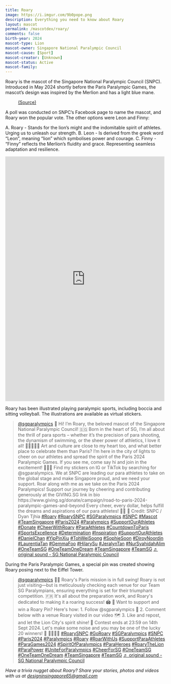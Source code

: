 ```yaml
---
title: Roary
image: https://i.imgur.com/9b0pope.png
description: Everything you need to know about Roary
layout: mascot
permalink: /mascotdex/roary/
comments: false
birth-year: 2024
mascot-type: Lion
mascot-owner: Singapore National Paralympic Council
mascot-cause: [Sport]
mascot-creator: [Unknown]
mascot-status: Active
mascot-family: 
---
```


Roary is the mascot of the Singapore National Paralympic Council (SNPC). Introduced in May 2024 shortly before the Paris Paralympic Games, the mascot’s design was inspired by the Merlion and has a light blue mane.

<figure>
<img src="https://i.imgur.com/C3RAlUI.jpg" alt="">
<figcaption><a href="https://www.facebook.com/photo?fbid=926630419489444&set=pcb.926630862822733" target="_blank">(Source)</a></figcaption>
</figure>

A poll was conducted on SNPC’s Facebook page to name the mascot, and Roary won the popular vote. The other options were Leon and Finny:

A. Roary - Stands for the lion’s might and the indomitable spirit of athletes. Urging us to unleash our strength.
B. Leon - Is derived from the greek word “Leon”, meaning “lion” which symbolises power and courage.
C. Finny - “Finny” reflects the Merlion’s fluidity and grace. Representing seamless adaptation and resilience.

<div class="fb-post-container">
<iframe src="https://www.facebook.com/plugins/video.php?height=476&href=https%3A%2F%2Fwww.facebook.com%2Fsgparalympics%2Fvideos%2F298174316674927%2F&show_text=false&width=267&t=0" width="500" height="766" style="border:none;overflow:hidden" scrolling="no" frameborder="0" allowfullscreen="true" allow="autoplay; clipboard-write; encrypted-media; picture-in-picture; web-share"></iframe>
</div>


Roary has been illustrated playing paralympic sports, including boccia and sitting volleyball. The illustrations are available as virtual stickers. 

<blockquote class="tiktok-embed" cite="https://www.tiktok.com/@sgparalympics/video/7407080663674801409" data-video-id="7407080663674801409" style="max-width: 605px;min-width: 325px;" > <section> <a target="_blank" title="@sgparalympics" href="https://www.tiktok.com/@sgparalympics?refer=embed">@sgparalympics</a> 🦁 Hi! I’m Roary, the beloved mascot of the Singapore National Paralympic Council! 🇸🇬 Born in the heart of SG, I’m all about the thrill of para sports – whether it’s the precision of para shooting, the dynamism of swimming, or the sheer power of athletics, I love it all! 🏊‍♂️🎯🏃‍♂️ Art and culture are close to my heart too, and what better place to celebrate them than Paris? I’m here in the city of lights to cheer on our athletes and spread the spirit of the Paris 2024 Paralympic Games. If you see me, come say hi and join in the excitement! 🎨🇫🇷 Find my stickers on IG or TikTok by searching for @sgparalympics. We at SNPC are leading our para athletes to take on the global stage and make Singapore proud, and we need your support. Roar along with me as we take on the Paris 2024 Paralympics! Support our journey by cheering and contributing generously at the GIVING.SG link in bio https:&#47;&#47;www.giving.sg&#47;donate&#47;campaign&#47;road-to-paris-2024-paralympic-games-and-beyond Every cheer, every dollar, helps fulfill the dreams and aspirations of our para athletes! 🥇💖 📸 Credit: SNPC &#47; Dyan Tjhia <a title="roary" target="_blank" href="https://www.tiktok.com/tag/roary?refer=embed">#Roary</a> <a title="roarysnpc" target="_blank" href="https://www.tiktok.com/tag/roarysnpc?refer=embed">#RoarySNPC</a> <a title="sgparalympics" target="_blank" href="https://www.tiktok.com/tag/sgparalympics?refer=embed">#SGParalympics</a> <a title="snpc" target="_blank" href="https://www.tiktok.com/tag/snpc?refer=embed">#SNPC</a> <a title="mascot" target="_blank" href="https://www.tiktok.com/tag/mascot?refer=embed">#Mascot</a> <a title="teamsingapore" target="_blank" href="https://www.tiktok.com/tag/teamsingapore?refer=embed">#TeamSingapore</a> <a title="paris2024" target="_blank" href="https://www.tiktok.com/tag/paris2024?refer=embed">#Paris2024</a> <a title="paralympics" target="_blank" href="https://www.tiktok.com/tag/paralympics?refer=embed">#Paralympics</a> <a title="supportourathletes" target="_blank" href="https://www.tiktok.com/tag/supportourathletes?refer=embed">#SupportOurAthletes</a> <a title="donate" target="_blank" href="https://www.tiktok.com/tag/donate?refer=embed">#Donate</a> <a title="cheerwithroary" target="_blank" href="https://www.tiktok.com/tag/cheerwithroary?refer=embed">#CheerWithRoary</a> <a title="paraathletes" target="_blank" href="https://www.tiktok.com/tag/paraathletes?refer=embed">#ParaAthletes</a> <a title="countdowntoparis" target="_blank" href="https://www.tiktok.com/tag/countdowntoparis?refer=embed">#CountdownToParis</a> <a title="sportsexcellence" target="_blank" href="https://www.tiktok.com/tag/sportsexcellence?refer=embed">#SportsExcellence</a> <a title="determination" target="_blank" href="https://www.tiktok.com/tag/determination?refer=embed">#Determination</a> <a title="inspiration" target="_blank" href="https://www.tiktok.com/tag/inspiration?refer=embed">#Inspiration</a> <a title="supportourathletes" target="_blank" href="https://www.tiktok.com/tag/supportourathletes?refer=embed">#SupportOurAthletes</a> <a title="danielchan" target="_blank" href="https://www.tiktok.com/tag/danielchan?refer=embed">#DanielChan</a> <a title="yippinxiu" target="_blank" href="https://www.tiktok.com/tag/yippinxiu?refer=embed">#YipPinXiu</a> <a title="tohweisoong" target="_blank" href="https://www.tiktok.com/tag/tohweisoong?refer=embed">#TohWeiSoong</a> <a title="sophiesoon" target="_blank" href="https://www.tiktok.com/tag/sophiesoon?refer=embed">#SophieSoon</a> <a title="diroynoordin" target="_blank" href="https://www.tiktok.com/tag/diroynoordin?refer=embed">#DiroyNoordin</a> <a title="laurentiatan" target="_blank" href="https://www.tiktok.com/tag/laurentiatan?refer=embed">#LaurentiaTan</a> <a title="gemmafoo" target="_blank" href="https://www.tiktok.com/tag/gemmafoo?refer=embed">#GemmaFoo</a> <a title="hilarysu" target="_blank" href="https://www.tiktok.com/tag/hilarysu?refer=embed">#HilarySu</a> <a title="jeralyntan" target="_blank" href="https://www.tiktok.com/tag/jeralyntan?refer=embed">#JeralynTan</a> <a title="nursyahidahalim" target="_blank" href="https://www.tiktok.com/tag/nursyahidahalim?refer=embed">#NurSyahidahAlim</a> <a title="oneteamsg" target="_blank" href="https://www.tiktok.com/tag/oneteamsg?refer=embed">#OneTeamSG</a> <a title="oneteamonedream" target="_blank" href="https://www.tiktok.com/tag/oneteamonedream?refer=embed">#OneTeamOneDream</a> <a title="teamsingapore" target="_blank" href="https://www.tiktok.com/tag/teamsingapore?refer=embed">#TeamSingapore</a> <a title="teamsg" target="_blank" href="https://www.tiktok.com/tag/teamsg?refer=embed">#TeamSG</a> <a target="_blank" title="♬ original sound  - SG National Paralympic Council" href="https://www.tiktok.com/music/original-sound-SG-National-Paralympic-Council-7407080701055830801?refer=embed">♬ original sound  - SG National Paralympic Council</a> </section> </blockquote> <script async src="https://www.tiktok.com/embed.js"></script>

During the Paris Paralympic Games, a special pin was created showing Roary posing next to the Eiffel Tower.

<blockquote class="tiktok-embed" cite="https://www.tiktok.com/@sgparalympics/video/7407704321569115409" data-video-id="7407704321569115409" style="max-width: 605px;min-width: 325px;" > <section> <a target="_blank" title="@sgparalympics" href="https://www.tiktok.com/@sgparalympics?refer=embed">@sgparalympics</a> 🦁🐾 Roary&#39;s Paris mission is in full swing! Roary is not just visiting—but is meticulously checking each venue for our Team SG Paralympians, ensuring everything is set for their triumphant competition. 🇫🇷 It&#39;s all about the preparation work, and Roary&#39;s dedicated to making it a roaring success! 🏟️ 👑 Want to support and win a Roary Pin? Here&#39;s how: 1. Follow @sgparalympics 🤳 2. Comment below with a venue Roary visited in our video 🗺️ 3. Like and repost, and let the Lion City&#39;s spirit shine! 🌟 Contest ends at 23:59 on 14th Sept 2024. Let&#39;s make some noise and you may be one of the lucky 20 winners! 🏁 🦁✨🇸🇬 <a title="roarysnpc" target="_blank" href="https://www.tiktok.com/tag/roarysnpc?refer=embed">#RoarySNPC</a> <a title="goroary" target="_blank" href="https://www.tiktok.com/tag/goroary?refer=embed">#GoRoary</a> <a title="sgparalympics" target="_blank" href="https://www.tiktok.com/tag/sgparalympics?refer=embed">#SGParalympics</a> <a title="snpc" target="_blank" href="https://www.tiktok.com/tag/snpc?refer=embed">#SNPC</a> <a title="paris2024" target="_blank" href="https://www.tiktok.com/tag/paris2024?refer=embed">#Paris2024</a> <a title="paralympics" target="_blank" href="https://www.tiktok.com/tag/paralympics?refer=embed">#Paralympics</a> <a title="roary" target="_blank" href="https://www.tiktok.com/tag/roary?refer=embed">#Roary</a> <a title="roarwithus" target="_blank" href="https://www.tiktok.com/tag/roarwithus?refer=embed">#RoarWithUs</a> <a title="supportparaathletes" target="_blank" href="https://www.tiktok.com/tag/supportparaathletes?refer=embed">#SupportParaAthletes</a> <a title="paragames2024" target="_blank" href="https://www.tiktok.com/tag/paragames2024?refer=embed">#ParaGames2024</a> <a title="spiritofparalympics" target="_blank" href="https://www.tiktok.com/tag/spiritofparalympics?refer=embed">#SpiritOfParalympics</a> <a title="paraheroes" target="_blank" href="https://www.tiktok.com/tag/paraheroes?refer=embed">#ParaHeroes</a> <a title="roarythelion" target="_blank" href="https://www.tiktok.com/tag/roarythelion?refer=embed">#RoaryTheLion</a> <a title="parapower" target="_blank" href="https://www.tiktok.com/tag/parapower?refer=embed">#ParaPower</a> <a title="uniteforparalympics" target="_blank" href="https://www.tiktok.com/tag/uniteforparalympics?refer=embed">#UniteForParalympics</a> <a title="cheerforsg" target="_blank" href="https://www.tiktok.com/tag/cheerforsg?refer=embed">#CheerForSG</a> <a title="oneteamsg" target="_blank" href="https://www.tiktok.com/tag/oneteamsg?refer=embed">#OneTeamSG</a> <a title="oneteamonedream" target="_blank" href="https://www.tiktok.com/tag/oneteamonedream?refer=embed">#OneTeamOneDream</a> <a title="teamsingapore" target="_blank" href="https://www.tiktok.com/tag/teamsingapore?refer=embed">#TeamSingapore</a> <a title="teamsg" target="_blank" href="https://www.tiktok.com/tag/teamsg?refer=embed">#TeamSG</a> <a target="_blank" title="♬ original sound  - SG National Paralympic Council" href="https://www.tiktok.com/music/original-sound-SG-National-Paralympic-Council-7407704364346854145?refer=embed">♬ original sound  - SG National Paralympic Council</a> </section> </blockquote> <script async src="https://www.tiktok.com/embed.js"></script>

<i>Have a trivia nugget about Roary? Share your stories, photos and videos with us at designinsingapore65@gmail.com</i>

